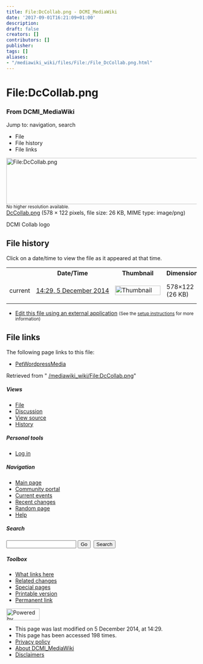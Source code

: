 ```yaml
---
title: File:DcCollab.png - DCMI_MediaWiki
date: '2017-09-01T16:21:09+01:00'
description: 
draft: false
creators: []
contributors: []
publisher: 
tags: []
aliases:
- "/mediawiki_wiki/files/File:/File_DcCollab.png.html"
---
```


<a id="top"></a>
# File:DcCollab.png

### From DCMI\_MediaWiki

Jump to: navigation, search
<!-- start content -->
- File
- File history
- File links

 [<img alt="File:DcCollab.png" src="/images/0/0b/DcCollab.png" width="578" height="122">](/mediawiki_wiki/files/DcCollab.png)  
<small>No higher resolution available.</small>  
 [DcCollab.png](/images/0/0b/DcCollab.png)‎ (578 × 122 pixels, file size: 26 KB, MIME type: image/png)

DCMI Collab logo

<!-- 
NewPP limit report
Preprocessor node count: 1/1000000
Post-expand include size: 0/2097152 bytes
Template argument size: 0/2097152 bytes
Expensive parser function count: 0/100
-->
## File history

Click on a date/time to view the file as it appeared at that time.

<table class="wikitable filehistory">
  <tr>
    <td></td>
    <th>Date/Time</th>
    <th>Thumbnail</th>
    <th>Dimensions</th>
    <th>User</th>
    <th>Comment</th>
  </tr>
  <tr>
    <td>current</td>
    <td class="filehistory-selected" style="white-space: nowrap;"><a href="/mediawiki_wiki/files/DcCollab.png">14:29, 5 December 2014</a></td>
    <td><a href="/images/0/0b/DcCollab.png"><img alt="Thumbnail for version as of 14:29, 5 December 2014" src="/images/0/0b/DcCollab.png" width="120" height="25"></a></td>
    <td>578×122 <span style="white-space: nowrap;">(26 KB)</span>
    </td>
    <td>
      <a href="/index.php?title=User:StuartSutton&amp;action=edit&amp;redlink=1" class="new mw-userlink" title="User:StuartSutton (page does not exist)">StuartSutton</a> <span style="white-space: nowrap;"> <span class="mw-usertoollinks">(<a href="/index.php?title=User_talk:StuartSutton&amp;action=edit&amp;redlink=1" class="new" title="User talk:StuartSutton (page does not exist)">Talk</a> | <a href="/index.php/Special:Contributions/StuartSutton" title="Special:Contributions/StuartSutton">contribs</a>)</span></span>
    </td>
    <td> <span class="comment">(DCMI Collab logo)</span>
    </td>
  </tr>
</table>

  

- [Edit this file using an external application](/index.php?title=File:DcCollab.png&action=edit&externaledit=true&mode=file "File:DcCollab.png") <small>(See the <a href="http://www.mediawiki.org/wiki/Manual:External_editors" class="external text" rel="nofollow">setup instructions</a> for more information)</small>

## File links

The following page links to this file:

- [PetWordpressMedia](/index.php/PetWordpressMedia "PetWordpressMedia")

Retrieved from " [/mediawiki_wiki/File:DcCollab.png](/mediawiki_wiki/files/File:/File:DcCollab.png.html)"

<!-- end content -->

##### Views

- [File](/mediawiki_wiki/files/File:/File:DcCollab.png.html)
- [Discussion](/index.php?title=File_talk:DcCollab.png&action=edit&redlink=1 "Discussion about the content page [t]")
- [View source](/index.php?title=File:DcCollab.png&action=edit "This page is protected.
You can view its source [e]")
- [History](/index.php?title=File:DcCollab.png&action=history "Past revisions of this page [h]")

##### Personal tools

- [Log in](/index.php?title=Special:UserLogin&returnto=File:DcCollab.png "You are encouraged to log in; however, it is not mandatory [o]")

<script type="text/javascript"> if (window.isMSIE55) fixalpha(); </script>

##### Navigation

- [Main page](/index.php/Main_Page "Visit the main page [z]")
- [Community portal](/index.php/DCMI_MediaWiki:Community_portal "About the project, what you can do, where to find things")
- [Current events](/index.php/DCMI_MediaWiki:Current_events "Find background information on current events")
- [Recent changes](/index.php/Special:RecentChanges "The list of recent changes in the wiki [r]")
- [Random page](/index.php/Special:Random "Load a random page [x]")
- [Help](/index.php/Help:Contents "The place to find out")

##### <label for="searchInput">Search</label>

<form action="/index.php" id="searchform">
				<input type="hidden" name="title" value="Special:Search">
				<input id="searchInput" title="Search DCMI_MediaWiki" accesskey="f" type="search" name="search">
				<input type="submit" name="go" class="searchButton" id="searchGoButton" value="Go" title="Go to a page with this exact name if exists"> 
				<input type="submit" name="fulltext" class="searchButton" id="mw-searchButton" value="Search" title="Search the pages for this text">
			</form>

##### Toolbox

- [What links here](/index.php/Special:WhatLinksHere/File:DcCollab.png "List of all wiki pages that link here [j]")
- [Related changes](/index.php/Special:RecentChangesLinked/File:DcCollab.png "Recent changes in pages linked from this page [k]")
- [Special pages](/index.php/Special:SpecialPages "List of all special pages [q]")
- [Printable version](/index.php?title=File:DcCollab.png&printable=yes "Printable version of this page [p]")
- [Permanent link](/index.php?title=File:DcCollab.png&oldid=8857 "Permanent link to this revision of the page")

<!-- end of the left (by default at least) column -->

 [<img src="/skins/common/images/poweredby_mediawiki_88x31.png" height="31" width="88" alt="Powered by MediaWiki">](http://www.mediawiki.org/)

- This page was last modified on 5 December 2014, at 14:29.
- This page has been accessed 198 times.
- [Privacy policy](/index.php/DCMI_MediaWiki:Privacy_policy "DCMI MediaWiki:Privacy policy")
- [About DCMI\_MediaWiki](/index.php/DCMI_MediaWiki:About "DCMI MediaWiki:About")
- [Disclaimers](/index.php/DCMI_MediaWiki:General_disclaimer "DCMI MediaWiki:General disclaimer")

<script>if (window.runOnloadHook) runOnloadHook();</script><!-- Served in 0.464 secs. -->
